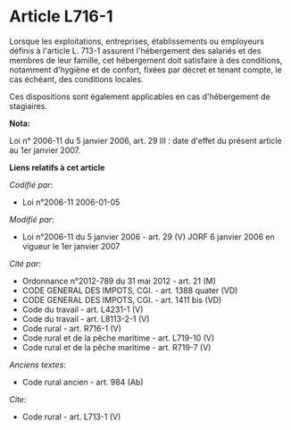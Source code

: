 # Article L716-1

Lorsque les exploitations, entreprises, établissements ou employeurs définis à l'article L. 713-1 assurent l'hébergement des
salariés et des membres de leur famille, cet hébergement doit satisfaire à des conditions, notamment d'hygiène et de confort,
fixées par décret et tenant compte, le cas échéant, des conditions locales. 

Ces dispositions sont également applicables en cas d'hébergement de stagiaires.

**Nota:**

Loi n° 2006-11 du 5 janvier 2006, art. 29 III : date d'effet du présent article au 1er janvier 2007.

**Liens relatifs à cet article**

_Codifié par_:

  - Loi n°2006-11 2006-01-05

_Modifié par_:

  - Loi n°2006-11 du 5 janvier 2006 - art. 29 (V) JORF 6 janvier 2006 en vigueur le 1er janvier 2007

_Cité par_:

  - Ordonnance n°2012-789 du 31 mai 2012 - art. 21 (M)
  - CODE GENERAL DES IMPOTS, CGI. - art. 1388 quater (VD)
  - CODE GENERAL DES IMPOTS, CGI. - art. 1411 bis (VD)
  - Code du travail - art. L4231-1 (V)
  - Code du travail - art. L8113-2-1 (V)
  - Code rural - art. R716-1 (V)
  - Code rural et de la pêche maritime - art. L719-10 (V)
  - Code rural et de la pêche maritime - art. R719-7 (V)

_Anciens textes_:

  - Code rural ancien - art. 984 (Ab)

_Cite_:

  - Code rural - art. L713-1 (V)

